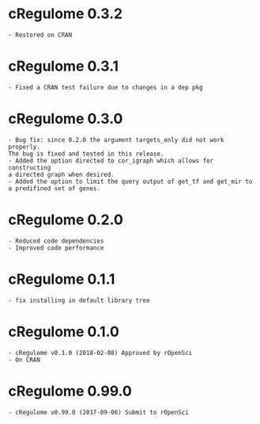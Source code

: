 # cRegulome 0.3.2
    
    - Restored on CRAN
    
# cRegulome 0.3.1
    
    - Fixed a CRAN test failure due to changes in a dep pkg

# cRegulome 0.3.0
    
    - Bug fix: since 0.2.0 the argument targets_only did not work properly.
    The bug is fixed and tested in this release.
    - Added the option directed to cor_igraph which allows for constructing
    a directed graph when desired.
    - Added the option to limit the query output of get_tf and get_mir to 
    a predifined set of genes.
  
# cRegulome 0.2.0
    
    - Reduced code dependencies
    - Improved code performance

# cRegulome 0.1.1

    - fix installing in default library tree
    
# cRegulome 0.1.0

    - cRegulome v0.1.0 (2018-02-08) Approved by rOpenSci
    - On CRAN

# cRegulome 0.99.0

    - cRegulome v0.99.0 (2017-09-06) Submit to rOpenSci

